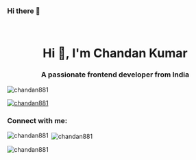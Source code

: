 ### Hi there 👋

<!--
**Chandan881/Chandan881** is a ✨ _special_ ✨ repository because its `README.md` (this file) appears on your GitHub profile.

Here are some ideas to get you started:

- 🔭 I’m currently working on ...
- 🌱 I’m currently learning ...
- 👯 I’m looking to collaborate on ...
- 🤔 I’m looking for help with ...
- 💬 Ask me about ...
- 📫 How to reach me: ...
- 😄 Pronouns: ...
- ⚡ Fun fact: ...
-->



​<h1 align="center">Hi 👋, I'm Chandan Kumar</h1><h3 align="center"> A passionate frontend developer from India</h3>
<p align="left"> <img src="https://komarev.com/ghpvc/?username=chandan881&label=Profile%20views&color=0e75b6&style=flat" alt="chandan881" /> </p>

<p align="left"> <a href="https://github.com/ryo-ma/github-profile-trophy"><img src="https://github-profile-trophy.vercel.app/?username=chandan881" alt="chandan881" /></a> </p>

<h3 align="left">Connect with me:</h3>
<p align="left">
</p>

<p><img align="left" src="https://github-readme-stats.vercel.app/api/top-langs?username=chandan881&show_icons=true&locale=en&layout=compact" alt="chandan881" /></p>

<p>&nbsp;<img align="center" src="https://github-readme-stats.vercel.app/api?username=chandan881&show_icons=true&locale=en" alt="chandan881" /></p>

<p><img align="center" src="https://github-readme-streak-stats.herokuapp.com/?user=chandan881&" alt="chandan881" /></p>
